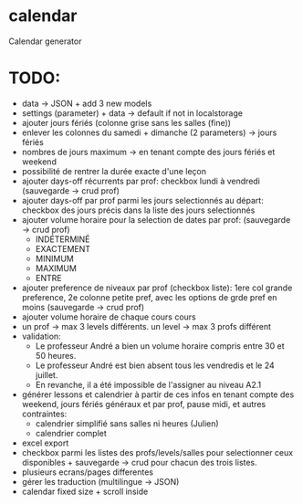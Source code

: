 # calendar

Calendar generator

# TODO:

- data -> JSON + add 3 new models
- settings (parameter) + data -> default if not in localstorage
- ajouter jours fériés (colonne grise sans les salles (fine))
- enlever les colonnes du samedi + dimanche (2 parameters) -> jours fériés
- nombres de jours maximum -> en tenant compte des jours fériés et weekend
- possibilité de rentrer la durée exacte d'une leçon
- ajouter days-off récurrents par prof: checkbox lundi à vendredi (sauvegarde -> crud prof)
- ajouter days-off par prof parmi les jours selectionnés au départ: checkbox des jours précis dans la liste des jours selectionnés
- ajouter volume horaire pour la selection de dates par prof: (sauvegarde -> crud prof)
  - INDÉTERMINÉ
  - EXACTEMENT
  - MINIMUM
  - MAXIMUM
  - ENTRE
- ajouter preference de niveaux par prof (checkbox liste): 1ere col grande preference, 2e colonne petite pref, avec les options de grde pref en moins (sauvegarde -> crud prof)
- ajouter volume horaire de chaque cours cours
- un prof -> max 3 levels différents. un level -> max 3 profs différent
- validation:
  - Le professeur André a bien un volume horaire compris entre 30 et 50 heures.
  - Le professeur André est bien absent tous les vendredis et le 24 juillet.
  - En revanche, il a été impossible de l'assigner au niveau A2.1
- générer lessons et calendrier à partir de ces infos en tenant compte des weekend, jours fériés généraux et par prof, pause midi, et autres contraintes:
  - calendrier simplifié sans salles ni heures (Julien)
  - calendrier complet
- excel export
- checkbox parmi les listes des profs/levels/salles pour selectionner ceux disponibles + sauvegarde -> crud pour chacun des trois listes.
- plusieurs ecrans/pages differentes
- gérer les traduction (multilingue -> JSON)
- calendar fixed size + scroll inside
